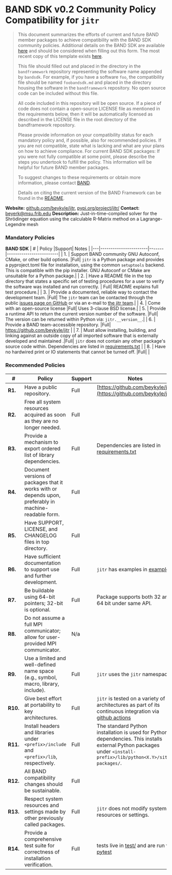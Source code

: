 # BAND SDK v0.2 Community Policy Compatibility for `jitr`


> This document summarizes the efforts of current and future BAND member packages to achieve compatibility with the BAND SDK community policies.  Additional details on the BAND SDK are available [here](https://raw.githubusercontent.com/bandframework/bandframework/main/resources/sdkpolicies/bandsdk.md) and should be considered when filling out this form. The most recent copy of this template exists [here](https://raw.githubusercontent.com/bandframework/bandframework/main/resources/sdkpolicies/template.md).
>
> This file should filled out and placed in the directory in the `bandframework` repository representing the software name appended by `bandsdk`.  For example, if you have a software `foo`, the compatibility file should be named `foobandsdk.md` and placed in the directory housing the software in the `bandframework` repository. No open source code can be included without this file.
>
> All code included in this repository will be open source.  If a piece of code does not contain a open-source LICENSE file as mentioned in the requirements below, then it will be automatically licensed as described in the LICENSE file in the root directory of the bandframework repository.
>
> Please provide information on your compatibility status for each mandatory policy and, if possible, also for recommended policies. If you are not compatible, state what is lacking and what are your plans on how to achieve compliance. For current BAND SDK packages: If you were not fully compatible at some point, please describe the steps you undertook to fulfill the policy. This information will be helpful for future BAND member packages.
>
> To suggest changes to these requirements or obtain more information, please contact [BAND](https://bandframework.github.io/team).
>
> Details on citing the current version of the BAND Framework can be found in the [README](https://github.com/bandframework/bandframework).


**Website:** [github.com/beykyle/jitr](https://github.com/beykyle/jitr), [pypi.org/project/jitr/](https://pypi.org/project/jitr/)
**Contact:** [beyerk@msu.frib.edu](mailto:beyerk@msu.frib.edu)
**Description:** Just-in-time-compiled solver for the Shrödinger equation using the calculable R-Matrix method on a Lagrange-Legendre mesh 

### Mandatory Policies

**BAND SDK**
| # | Policy                 |Support| Notes                   |
|---|-----------------------|-------|-------------------------|
| 1. | Support BAND community GNU Autoconf, CMake, or other build options. |Full| `jitr` is a Python package and provides a pyproject.toml file for installation, using the common `setuptools` backend. This is compatible with the pip installer. GNU Autoconf or CMake are unsuitable for a Python package.|
| 2. | Have a README file in the top directory that states a specific set of testing procedures for a user to verify the software was installed and run correctly. | Full| README explains full test procedure.|
| 3. | Provide a documented, reliable way to contact the development team. |Full| The `jitr` team can be contacted through the public [issues page on GitHub](https://github.com/beykyle/jitr/issues) or via an e-mail to [the jitr team](https://github.com/beykyle/jitr/blob/main/SUPPORT.rst).|
| 4. | Come with an open-source license |Full| Uses 3-clause BSD license.|
| 5. | Provide a runtime API to return the current version number of the software. |Full| The version can be returned within Python via: `jitr.__version__`.|
| 6. | Provide a BAND team-accessible repository. |Full| https://github.com/beykyle/jitr |
| 7. | Must allow installing, building, and linking against an outside copy of all imported software that is externally developed and maintained .|Full| `jitr` does not contain any other package's source code within. Dependencies are listed in [requirements.txt](https://github.com/beykyle/jitr/blob/main/requirements.txt) |
| 8. |  Have no hardwired print or IO statements that cannot be turned off. |Full| |


### Recommended Policies

| # | Policy                 |Support| Notes                   |
|---|------------------------|-------|-------------------------|
|**R1.**| Have a public repository. |Full|  [https://github.com/beykyle/jitr](https://github.com/beykyle/jitr) |
|**R2.**| Free all system resources acquired as soon as they are no longer needed. |Full| |
|**R3.**| Provide a mechanism to export ordered list of library dependencies. |Full| Dependencies are listed in [requirements.txt](https://github.com/beykyle/jitr/blob/main/requirements.txt) |
|**R4.**| Document versions of packages that it works with or depends upon, preferably in machine-readable form.  |Full|  |
|**R5.**| Have SUPPORT, LICENSE, and CHANGELOG files in top directory.  |Full|  |
|**R6.**| Have sufficient documentation to support use and further development.  |Full| `jitr` has examples in [examples/](https://github.com/beykyle/jitr/tree/main/examples) |
|**R7.**| Be buildable using 64-bit pointers; 32-bit is optional. |Full| Package supports both 32 and 64 bit under same API.|
|**R8.**| Do not assume a full MPI communicator; allow for user-provided MPI communicator. |N/a| |
|**R9.**| Use a limited and well-defined name space (e.g., symbol, macro, library, include). |Full| `jitr` uses the `jitr` namespace |
|**R10.**| Give best effort at portability to key architectures. |Full| `jitr` is tested on a variety of architectures as part of its continuous integration via [github actions](https://github.com/beykyle/jitr/tree/main/.github/workflows)|
|**R11.**| Install headers and libraries under `<prefix>/include` and `<prefix>/lib`, respectively. |Full| The standard Python installation is used for Python dependencies. This installs external Python packages under `<install-prefix>/lib/python<X.Y>/site-packages/`.|
|**R12.**| All BAND compatibility changes should be sustainable. |Full| |
|**R13.**| Respect system resources and settings made by other previously called packages. |Full| `jitr` does not modify system resources or settings.|
|**R14.**| Provide a comprehensive test suite for correctness of installation verification. |Full| tests live in [test/](https://github.com/beykyle/jitr/tree/main/test) and are run via [pytest](https://docs.pytest.org/en/stable/)|
